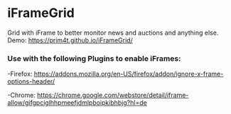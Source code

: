 # iFrameGrid
Grid with iFrame to better monitor news and auctions and anything else.
Demo: https://prim4t.github.io/iFrameGrid/

### Use with the following Plugins to enable iFrames:

-Firefox: https://addons.mozilla.org/en-US/firefox/addon/ignore-x-frame-options-header/

-Chrome: https://chrome.google.com/webstore/detail/iframe-allow/gifgpciglhhpmeefjdmlpboipkibhbjg?hl=de
